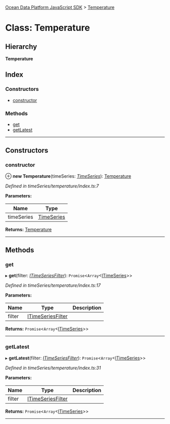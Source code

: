 [Ocean Data Platform JavaScript SDK](../README.md) > [Temperature](../classes/temperature.md)

# Class: Temperature

## Hierarchy

**Temperature**

## Index

### Constructors

* [constructor](temperature.md#constructor)

### Methods

* [get](temperature.md#get)
* [getLatest](temperature.md#getlatest)

---

## Constructors

<a id="constructor"></a>

###  constructor

⊕ **new Temperature**(timeSeries: *[TimeSeries](timeseries.md)*): [Temperature](temperature.md)

*Defined in timeSeries/temperature/index.ts:7*

**Parameters:**

| Name | Type |
| ------ | ------ |
| timeSeries | [TimeSeries](timeseries.md) |

**Returns:** [Temperature](temperature.md)

___

## Methods

<a id="get"></a>

###  get

▸ **get**(filter: *[ITimeSeriesFilter](../interfaces/itimeseriesfilter.md)*): `Promise`<`Array`<[ITimeSeries](../interfaces/itimeseries.md)>>

*Defined in timeSeries/temperature/index.ts:17*

**Parameters:**

| Name | Type | Description |
| ------ | ------ | ------ |
| filter | [ITimeSeriesFilter](../interfaces/itimeseriesfilter.md) |   |

**Returns:** `Promise`<`Array`<[ITimeSeries](../interfaces/itimeseries.md)>>

___
<a id="getlatest"></a>

###  getLatest

▸ **getLatest**(filter: *[ITimeSeriesFilter](../interfaces/itimeseriesfilter.md)*): `Promise`<`Array`<[ITimeSeries](../interfaces/itimeseries.md)>>

*Defined in timeSeries/temperature/index.ts:31*

**Parameters:**

| Name | Type | Description |
| ------ | ------ | ------ |
| filter | [ITimeSeriesFilter](../interfaces/itimeseriesfilter.md) |   |

**Returns:** `Promise`<`Array`<[ITimeSeries](../interfaces/itimeseries.md)>>

___


